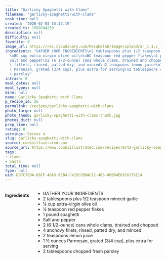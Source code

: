 ```yaml
---
title: "Garlicky Spaghetti with Clams"
filename: "garlicky-spaghetti-with-clams"
cook_time: null
created: '2020-02-03 15:37:19'
created_ts: 1580744239
description: null
difficulty: null
favorite: 0
image_url: https://res.cloudinary.com/hksqkdlah/image/upload/ar_1:1,c_fill,dpr_2.0,f_auto,fl_lossy.progressive.strip_profile,g_faces:auto,q_auto:low,w_344/28098_sfs-garlicky-spaghetti-with-clams-024
ingredients: "GATHER YOUR INGREDIENTS\n2 tablespoons plus 1/2 teaspoon minced garlic\n\
  \xBC cup extra-virgin olive oil\n\xBC teaspoon red pepper flakes\n1 pound spaghetti\n\
  Salt and pepper\n2 (6 1/2-ounce) cans whole clams, drained and chopped\n4 anchovy\
  \ fillets, rinsed, patted dry, and minced\n2 teaspoons lemon juice\n1 \xBD ounces\
  \ Parmesan, grated (3/4 cup), plus extra for serving\n2 tablespoons chopped fresh\
  \ parsley"
intrash: 0
meal_dates: null
meal_types: null
mine: null
name: Garlicky Spaghetti with Clams
p_recipe_id: 36
permalink: /recipes/garlicky-spaghetti-with-clams
photo_large: null
photo_thumb: garlicky-spaghetti-with-clams-thumb.jpg
photos_dict: null
prep_time: null
rating: 0
servings: Serves 4
slug: garlicky-spaghetti-with-clams
source: cooksillustrated.com
source_url: https://www.cooksillustrated.com/recipes/8742-garlicky-spaghetti-with-clams
tags:
- clams
- pasta
total_time: null
type: null
uid: D07C7EDA-66CF-40A3-9EB4-C415CCB6AC12-408-00004E63C6179E14
---
```

<div class="large-8 medium-7 columns" id="writeup">	</div><!-- #writeup -->
</div><!-- #row-one -->
<div class="row" id="row-two">	<div class="medium-4 small-5 columns" id="ingredients"><h4>Ingredients</h4><div class="box box-ingredients content"><ul>
<li>GATHER YOUR INGREDIENTS</li>
<li>2 tablespoons plus 1/2 teaspoon minced garlic</li>
<li>¼ cup extra-virgin olive oil</li>
<li>¼ teaspoon red pepper flakes</li>
<li>1 pound spaghetti</li>
<li>Salt and pepper</li>
<li>2 (6 1/2-ounce) cans whole clams, drained and chopped</li>
<li>4 anchovy fillets, rinsed, patted dry, and minced</li>
<li>2 teaspoons lemon juice</li>
<li>1 ½ ounces Parmesan, grated (3/4 cup), plus extra for serving</li>
<li>2 tablespoons chopped fresh parsley</li>
</ul>
</div>	</div>	<div class="medium-6 small-7 columns" id="directions">	</div>